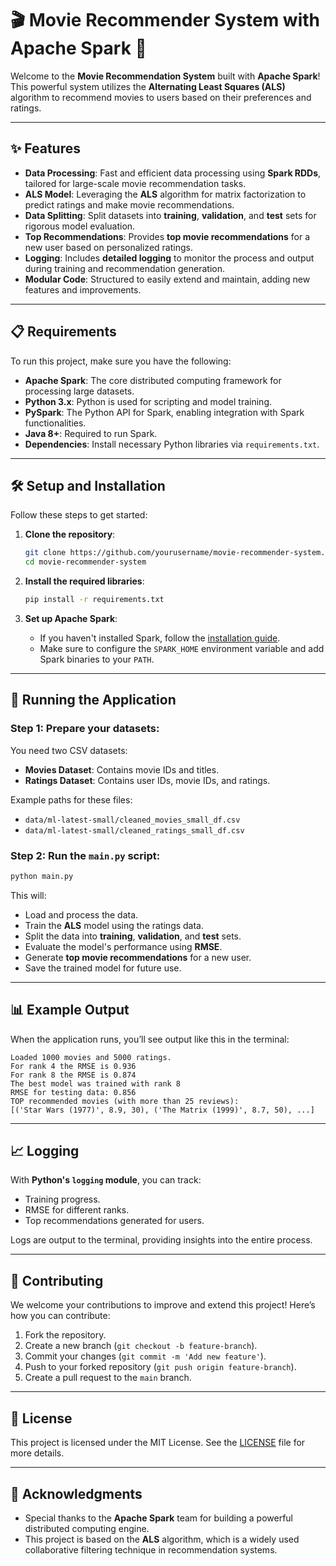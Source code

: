 # 🎬 **Movie Recommender System** with Apache Spark 🚀

Welcome to the **Movie Recommendation System** built with **Apache Spark**! This powerful system utilizes the **Alternating Least Squares (ALS)** algorithm to recommend movies to users based on their preferences and ratings.

---

## ✨ **Features**

- **Data Processing**: Fast and efficient data processing using **Spark RDDs**, tailored for large-scale movie recommendation tasks.
- **ALS Model**: Leveraging the **ALS** algorithm for matrix factorization to predict ratings and make movie recommendations.
- **Data Splitting**: Split datasets into **training**, **validation**, and **test** sets for rigorous model evaluation.
- **Top Recommendations**: Provides **top movie recommendations** for a new user based on personalized ratings.
- **Logging**: Includes **detailed logging** to monitor the process and output during training and recommendation generation.
- **Modular Code**: Structured to easily extend and maintain, adding new features and improvements.

---

## 📋 **Requirements**

To run this project, make sure you have the following:

- **Apache Spark**: The core distributed computing framework for processing large datasets.
- **Python 3.x**: Python is used for scripting and model training.
- **PySpark**: The Python API for Spark, enabling integration with Spark functionalities.
- **Java 8+**: Required to run Spark.
- **Dependencies**: Install necessary Python libraries via `requirements.txt`.

---

## 🛠️ **Setup and Installation**

Follow these steps to get started:

1. **Clone the repository**:
   ```bash
   git clone https://github.com/yourusername/movie-recommender-system.git
   cd movie-recommender-system
   ```

2. **Install the required libraries**:
   ```bash
   pip install -r requirements.txt
   ```

3. **Set up Apache Spark**:
   - If you haven't installed Spark, follow the [installation guide](https://spark.apache.org/docs/latest/).
   - Make sure to configure the `SPARK_HOME` environment variable and add Spark binaries to your `PATH`.

---

## 🚀 **Running the Application**

### **Step 1**: Prepare your datasets:
You need two CSV datasets:
- **Movies Dataset**: Contains movie IDs and titles.
- **Ratings Dataset**: Contains user IDs, movie IDs, and ratings.

Example paths for these files:
- `data/ml-latest-small/cleaned_movies_small_df.csv`
- `data/ml-latest-small/cleaned_ratings_small_df.csv`

### **Step 2**: Run the `main.py` script:
```bash
python main.py
```

This will:
- Load and process the data.
- Train the **ALS** model using the ratings data.
- Split the data into **training**, **validation**, and **test** sets.
- Evaluate the model's performance using **RMSE**.
- Generate **top movie recommendations** for a new user.
- Save the trained model for future use.

---

## 📊 **Example Output**

When the application runs, you’ll see output like this in the terminal:

```
Loaded 1000 movies and 5000 ratings.
For rank 4 the RMSE is 0.936
For rank 8 the RMSE is 0.874
The best model was trained with rank 8
RMSE for testing data: 0.856
TOP recommended movies (with more than 25 reviews):
[('Star Wars (1977)', 8.9, 30), ('The Matrix (1999)', 8.7, 50), ...]
```

---

## 📈 **Logging**

With **Python's `logging` module**, you can track:
- Training progress.
- RMSE for different ranks.
- Top recommendations generated for users.

Logs are output to the terminal, providing insights into the entire process.

---

## 🤝 **Contributing**

We welcome your contributions to improve and extend this project! Here’s how you can contribute:
1. Fork the repository.
2. Create a new branch (`git checkout -b feature-branch`).
3. Commit your changes (`git commit -m 'Add new feature'`).
4. Push to your forked repository (`git push origin feature-branch`).
5. Create a pull request to the `main` branch.

---

## 📝 **License**

This project is licensed under the MIT License. See the [LICENSE](LICENSE) file for more details.

---

## 🙏 **Acknowledgments**

- Special thanks to the **Apache Spark** team for building a powerful distributed computing engine.
- This project is based on the **ALS** algorithm, which is a widely used collaborative filtering technique in recommendation systems.
